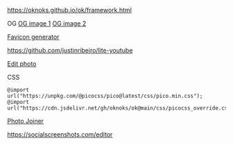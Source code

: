 https://oknoks.github.io/ok/framework.html

OG
[OG image 1](https://tinyurl.com/2y2ctbp4)
[OG image 2](https://tinyurl.com/yt3dmy36)


[Favicon generator](https://tinyurl.com/favicon-img)


https://github.com/justinribeiro/lite-youtube

[Edit photo](https://oknoks.github.io/ok/bin/edit-photo.html)

CSS
```
@import url("https://unpkg.com/@picocss/pico@latest/css/pico.min.css");
@import url("https://cdn.jsdelivr.net/gh/oknoks/ok@main/css/picocss_override.css");

```

[Photo Joiner](https://www.photojoiner.com/)


https://socialscreenshots.com/editor
